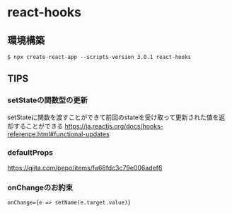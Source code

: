 # react-hooks
## 環境構築

```
$ npx create-react-app --scripts-version 3.0.1 react-hooks
```

## TIPS

### setStateの関数型の更新
setStateに関数を渡すことができて前回のstateを受け取って更新された値を返却することができる
https://ja.reactjs.org/docs/hooks-reference.html#functional-updates

### defaultProps
https://qiita.com/pepo/items/fa68fdc3c79e006adef6

### onChangeのお約束

```
onChange={e => setName(e.target.value)}
```
